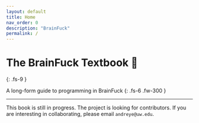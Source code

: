 ```yaml
---
layout: default
title: Home
nav_order: 0
description: "BrainFuck"
permalink: /
---
```


# The BrainFuck Textbook 🧠
{: .fs-9 }

A long-form guide to programming in BrainFuck
{: .fs-6 .fw-300 }

---

This book is still in progress. The project is looking for contributors. If you are interesting in collaborating, please email `andreye@uw.edu`.

